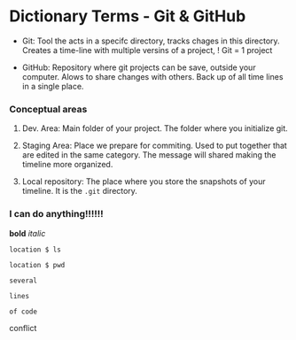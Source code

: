 # Dictionary Terms - Git & GitHub

- Git: Tool the acts in a specifc directory, tracks chages in this directory. Creates a time-line with multiple versins of a project, ! Git = 1 project

- GitHub: Repository where git projects can be save, outside your computer. Alows to share changes with others. Back up of all time lines in a single place.

### Conceptual areas

1. Dev. Area: Main folder of your project. The folder where you initialize git.

2. Staging Area: Place we prepare for commiting. Used to put together that are edited in the same category. The message will shared making the timeline more organized.

3. Local repository: The place where you store the snapshots of your timeline. It is the `.git` directory.

### I can do anything!!!!!!




**bold**
*italic*

`location $ ls`

`location $ pwd`

```
several

lines

of code
```

conflict

